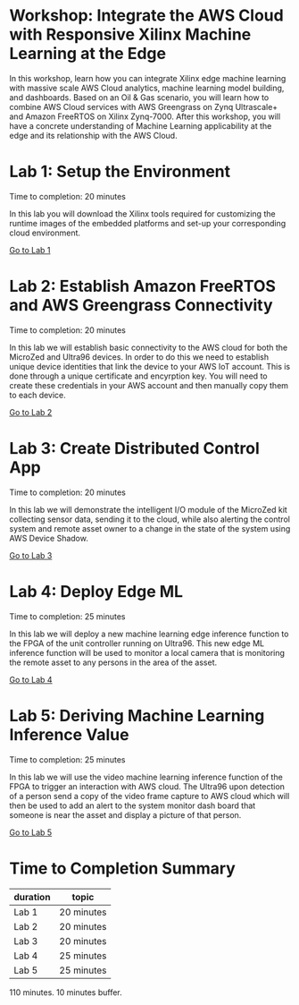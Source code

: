 # Workshop:  Integrate the AWS Cloud with Responsive Xilinx Machine Learning at the Edge

In this workshop, learn how you can integrate Xilinx edge machine learning with massive scale AWS Cloud analytics, machine learning model building, and dashboards.  Based on an Oil & Gas scenario, you will learn how to combine AWS Cloud services with AWS Greengrass on Zynq Ultrascale+ and Amazon FreeRTOS on Xilinx Zynq-7000.  After this workshop, you will have a concrete understanding of Machine Learning applicability at the edge and its relationship with the AWS Cloud.

# Lab 1: Setup the Environment

Time to completion: 20 minutes

In this lab you will download the Xilinx tools required for customizing the runtime images of the embedded platforms and set-up your corresponding cloud environment.

[Go to Lab 1](./Lab1.md)

# Lab 2: Establish Amazon FreeRTOS and AWS Greengrass Connectivity

Time to completion: 20 minutes

In this lab we will establish basic connectivity to the AWS cloud for both the MicroZed and Ultra96 devices. In order to do this we need to establish unique device identities that link the device to your AWS IoT account. This is done through a unique certificate and encyrption key. You will need to create these credentials in your AWS account and then manually copy them to each device.

[Go to Lab 2](./Lab2.md)

# Lab 3: Create Distributed Control App

Time to completion: 20 minutes

In this lab we will demonstrate the intelligent I/O module of the MicroZed kit collecting sensor data, sending it to the cloud, while also alerting the control system and remote asset owner to a change in the state of the system using AWS Device Shadow.

[Go to Lab 3](./Lab3.md)

# Lab 4: Deploy Edge ML

Time to completion: 25 minutes

In this lab we will deploy a new machine learning edge inference function to the FPGA of the unit controller running on Ultra96.  This new edge ML inference function will be used to monitor a local camera that is monitoring the remote asset to any persons in the area of the asset. 

[Go to Lab 4](./Lab4.md)


# Lab 5: Deriving Machine Learning Inference Value

Time to completion: 25 minutes

In this lab we will use the video machine learning inference function of the FPGA to trigger an interaction with AWS cloud.  The Ultra96 upon detection of a person send a copy of the video frame capture to AWS cloud which will then be used to add an alert to the system monitor dash board that someone is near the asset and display a picture of that person. 

[Go to Lab 5](./Lab5.md)




# Time to Completion Summary

| duration | topic |
|----------|-------|
|Lab 1 | 20 minutes |
|Lab 2 | 20 minutes |
|Lab 3 | 20 minutes |
|Lab 4 | 25 minutes |
|Lab 5 | 25 minutes |

110 minutes.  10 minutes buffer. 
